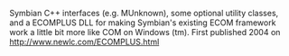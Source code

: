 Symbian C++ interfaces (e.g. MUnknown), some optional utility classes, and a ECOMPLUS DLL for making Symbian's existing ECOM framework work a little bit more like COM on Windows (tm). First published 2004 on http://www.newlc.com/ECOMPLUS.html